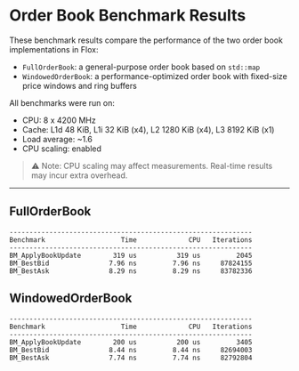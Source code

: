 # Order Book Benchmark Results

These benchmark results compare the performance of the two order book implementations in Flox:

- `FullOrderBook`: a general-purpose order book based on `std::map`
- `WindowedOrderBook`: a performance-optimized order book with fixed-size price windows and ring buffers

All benchmarks were run on:

- CPU: 8 x 4200 MHz
- Cache: L1d 48 KiB, L1i 32 KiB (x4), L2 1280 KiB (x4), L3 8192 KiB (x1)
- Load average: ~1.6
- CPU scaling: enabled

> ⚠️ Note: CPU scaling may affect measurements. Real-time results may incur extra overhead.

---

## FullOrderBook

```
-------------------------------------------------------------
Benchmark                   Time             CPU   Iterations
-------------------------------------------------------------
BM_ApplyBookUpdate        319 us          319 us         2045
BM_BestBid               7.96 ns         7.96 ns     87824155
BM_BestAsk               8.29 ns         8.29 ns     83782336
```

## WindowedOrderBook

```
-------------------------------------------------------------
Benchmark                   Time             CPU   Iterations
-------------------------------------------------------------
BM_ApplyBookUpdate        200 us          200 us         3405
BM_BestBid               8.44 ns         8.44 ns     82694003
BM_BestAsk               7.74 ns         7.74 ns     82792804
```
